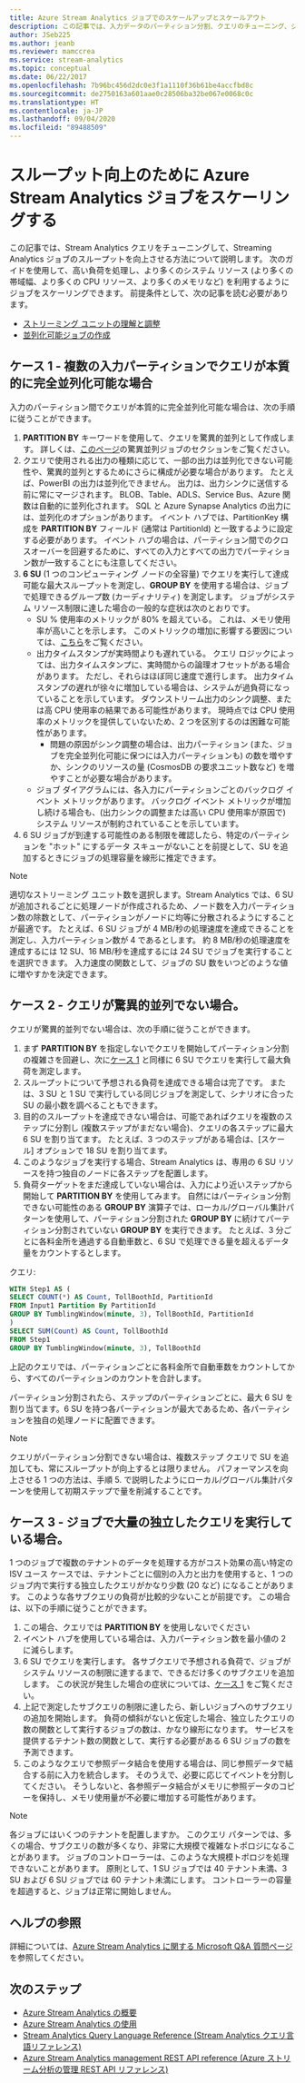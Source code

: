 ```yaml
---
title: Azure Stream Analytics ジョブでのスケールアップとスケールアウト
description: この記事では、入力データのパーティション分割、クエリのチューニング、ジョブ ストリーミング ユニットの設定によって、Stream Analytics ジョブをスケーリングする方法について説明します。
author: JSeb225
ms.author: jeanb
ms.reviewer: mamccrea
ms.service: stream-analytics
ms.topic: conceptual
ms.date: 06/22/2017
ms.openlocfilehash: 7b96bc456d2dc0e3f1a1110f36b61be4accfbd8c
ms.sourcegitcommit: de2750163a601aae0c28506ba32be067e0068c0c
ms.translationtype: HT
ms.contentlocale: ja-JP
ms.lasthandoff: 09/04/2020
ms.locfileid: "89488509"
---
```

# <a name="scale-an-azure-stream-analytics-job-to-increase-throughput"></a>スループット向上のために Azure Stream Analytics ジョブをスケーリングする
この記事では、Stream Analytics クエリをチューニングして、Streaming Analytics ジョブのスループットを向上させる方法について説明します。 次のガイドを使用して、高い負荷を処理し、より多くのシステム リソース (より多くの帯域幅、より多くの CPU リソース、より多くのメモリなど) を利用するようにジョブをスケーリングできます。
前提条件として、次の記事を読む必要があります。
-   [ストリーミング ユニットの理解と調整](stream-analytics-streaming-unit-consumption.md)
-   [並列化可能ジョブの作成](stream-analytics-parallelization.md)

## <a name="case-1--your-query-is-inherently-fully-parallelizable-across-input-partitions"></a>ケース 1 - 複数の入力パーティションでクエリが本質的に完全並列化可能な場合
入力のパーティション間でクエリが本質的に完全並列化可能な場合は、次の手順に従うことができます。
1.  **PARTITION BY** キーワードを使用して、クエリを驚異的並列として作成します。 詳しくは、[このページ](stream-analytics-parallelization.md)の驚異並列ジョブのセクションをご覧ください。
2.  クエリで使用される出力の種類に応じて、一部の出力は並列化できない可能性や、驚異的並列とするためにさらに構成が必要な場合があります。 たとえば、PowerBI の出力は並列化できません。 出力は、出力シンクに送信する前に常にマージされます。 BLOB、Table、ADLS、Service Bus、Azure 関数は自動的に並列化されます。 SQL と Azure Synapse Analytics の出力には、並列化のオプションがあります。 イベント ハブでは、PartitionKey 構成を **PARTITION BY** フィールド (通常は PartitionId) と一致するように設定する必要があります。 イベント ハブの場合は、パーティション間でのクロスオーバーを回避するために、すべての入力とすべての出力でパーティション数が一致することにも注意してください。 
3.  **6 SU** (1 つのコンピューティング ノードの全容量) でクエリを実行して達成可能な最大スループットを測定し、**GROUP BY** を使用する場合は、ジョブで処理できるグループ数 (カーディナリティ) を測定します。 ジョブがシステム リソース制限に達した場合の一般的な症状は次のとおりです。
    - SU % 使用率のメトリックが 80% を超えている。 これは、メモリ使用率が高いことを示します。 このメトリックの増加に影響する要因については、[こちら](stream-analytics-streaming-unit-consumption.md)をご覧ください。 
    -   出力タイムスタンプが実時間よりも遅れている。 クエリ ロジックによっては、出力タイムスタンプに、実時間からの論理オフセットがある場合があります。 ただし、それらはほぼ同じ速度で進行します。 出力タイムスタンプの遅れが徐々に増加している場合は、システムが過負荷になっていることを示しています。 ダウンストリーム出力のシンク調整、または高 CPU 使用率の結果である可能性があります。 現時点では CPU 使用率のメトリックを提供していないため、2 つを区別するのは困難な可能性があります。
        - 問題の原因がシンク調整の場合は、出力パーティション (また、ジョブを完全並列化可能に保つには入力パーティションも) の数を増やすか、シンクのリソースの量 (CosmosDB の要求ユニット数など) を増やすことが必要な場合があります。
    - ジョブ ダイアグラムには、各入力にパーティションごとのバックログ イベント メトリックがあります。 バックログ イベント メトリックが増加し続ける場合も、(出力シンクの調整または高い CPU 使用率が原因で) システム リソースが制約されていることを示しています。
4.  6 SU ジョブが到達する可能性のある制限を確認したら、特定のパーティションを "ホット" にするデータ スキューがないことを前提として、SU を追加するときにジョブの処理容量を線形に推定できます。

> [!NOTE]
> 適切なストリーミング ユニット数を選択します。Stream Analytics では、6 SU が追加されるごとに処理ノードが作成されるため、ノード数を入力パーティション数の除数として、パーティションがノードに均等に分散されるようにすることが最適です。
> たとえば、6 SU ジョブが 4 MB/秒の処理速度を達成できることを測定し、入力パーティション数が 4 であるとします。 約 8 MB/秒の処理速度を達成するには 12 SU、16 MB/秒を達成するには 24 SU でジョブを実行することを選択できます。 入力速度の関数として、ジョブの SU 数をいつどのような値に増やすかを決定できます。


## <a name="case-2---if-your-query-is-not-embarrassingly-parallel"></a>ケース 2 - クエリが驚異的並列でない場合。
クエリが驚異的並列でない場合は、次の手順に従うことができます。
1.  まず **PARTITION BY** を指定しないでクエリを開始してパーティション分割の複雑さを回避し、次に[ケース 1](#case-1--your-query-is-inherently-fully-parallelizable-across-input-partitions) と同様に 6 SU でクエリを実行して最大負荷を測定します。
2.  スループットについて予想される負荷を達成できる場合は完了です。 または、3 SU と 1 SU で実行している同じジョブを測定して、シナリオに合った SU の最小数を調べることもできます。
3.  目的のスループットを達成できない場合は、可能であればクエリを複数のステップに分割し (複数ステップがまだない場合)、クエリの各ステップに最大 6 SU を割り当てます。 たとえば、3 つのステップがある場合は、[スケール] オプションで 18 SU を割り当てます。
4.  このようなジョブを実行する場合、Stream Analytics は、専用の 6 SU リソースを持つ独自のノードに各ステップを配置します。 
5.  負荷ターゲットをまだ達成していない場合は、入力により近いステップから開始して **PARTITION BY** を使用してみます。 自然にはパーティション分割できない可能性のある **GROUP BY** 演算子では、ローカル/グローバル集計パターンを使用して、パーティション分割された **GROUP BY** に続けてパーティション分割されていない **GROUP BY** を実行できます。 たとえば、3 分ごとに各料金所を通過する自動車数と、6 SU で処理できる量を超えるデータ量をカウントするとします。

クエリ:

 ```SQL
 WITH Step1 AS (
 SELECT COUNT(*) AS Count, TollBoothId, PartitionId
 FROM Input1 Partition By PartitionId
 GROUP BY TumblingWindow(minute, 3), TollBoothId, PartitionId
 )
 SELECT SUM(Count) AS Count, TollBoothId
 FROM Step1
 GROUP BY TumblingWindow(minute, 3), TollBoothId
 ```
上記のクエリでは、パーティションごとに各料金所で自動車数をカウントしてから、すべてのパーティションのカウントを合計します。

パーティション分割されたら、ステップのパーティションごとに、最大 6 SU を割り当てます。6 SU を持つ各パーティションが最大であるため、各パーティションを独自の処理ノードに配置できます。

> [!Note]
> クエリがパーティション分割できない場合は、複数ステップ クエリで SU を追加しても、常にスループットが向上するとは限りません。 パフォーマンスを向上させる 1 つの方法は、手順 5. で説明したようにローカル/グローバル集計パターンを使用して初期ステップで量を削減することです。

## <a name="case-3---you-are-running-lots-of-independent-queries-in-a-job"></a>ケース 3 - ジョブで大量の独立したクエリを実行している場合。
1 つのジョブで複数のテナントのデータを処理する方がコスト効果の高い特定の ISV ユース ケースでは、テナントごとに個別の入力と出力を使用すると、1 つのジョブ内で実行する独立したクエリがかなり少数 (20 など) になることがあります。 このような各サブクエリの負荷が比較的少ないことが前提です。 この場合は、以下の手順に従うことができます。
1.  この場合、クエリでは **PARTITION BY** を使用しないでください
2.  イベント ハブを使用している場合は、入力パーティション数を最小値の 2 に減らします。
3.  6 SU でクエリを実行します。 各サブクエリで予想される負荷で、ジョブがシステム リソースの制限に達するまで、できるだけ多くのサブクエリを追加します。 この状況が発生した場合の症状については、[ケース 1](#case-1--your-query-is-inherently-fully-parallelizable-across-input-partitions) をご覧ください。
4.  上記で測定したサブクエリの制限に達したら、新しいジョブへのサブクエリの追加を開始します。 負荷の傾斜がないと仮定した場合、独立したクエリの数の関数として実行するジョブの数は、かなり線形になります。 サービスを提供するテナント数の関数として、実行する必要がある 6 SU ジョブの数を予測できます。
5.  このようなクエリで参照データ結合を使用する場合は、同じ参照データで結合する前に入力を統合します。 そのうえで、必要に応じてイベントを分割してください。 そうしないと、各参照データ結合がメモリに参照データのコピーを保持し、メモリ使用量が不必要に増加する可能性があります。

> [!Note] 
> 各ジョブにはいくつのテナントを配置しますか。
> このクエリ パターンでは、多くの場合、サブクエリの数が多くなり、非常に大規模で複雑なトポロジになることがあります。 ジョブのコントローラーは、このような大規模トポロジを処理できないことがあります。 原則として、1 SU ジョブでは 40 テナント未満、3 SU および 6 SU ジョブでは 60 テナント未満にします。 コントローラーの容量を超過すると、ジョブは正常に開始しません。



## <a name="get-help"></a>ヘルプの参照
詳細については、[Azure Stream Analytics に関する Microsoft Q&A 質問ページ](https://docs.microsoft.com/answers/topics/azure-stream-analytics.html)を参照してください。

## <a name="next-steps"></a>次のステップ
* [Azure Stream Analytics の概要](stream-analytics-introduction.md)
* [Azure Stream Analytics の使用](stream-analytics-real-time-fraud-detection.md)
* [Stream Analytics Query Language Reference (Stream Analytics クエリ言語リファレンス)](https://docs.microsoft.com/stream-analytics-query/stream-analytics-query-language-reference)
* [Azure Stream Analytics management REST API reference (Azure ストリーム分析の管理 REST API リファレンス)](https://msdn.microsoft.com/library/azure/dn835031.aspx)

<!--Image references-->

[img.stream.analytics.monitor.job]: ./media/stream-analytics-scale-jobs/StreamAnalytics.job.monitor-NewPortal.png
[img.stream.analytics.configure.scale]: ./media/stream-analytics-scale-jobs/StreamAnalytics.configure.scale.png
[img.stream.analytics.perfgraph]: ./media/stream-analytics-scale-jobs/perf.png
[img.stream.analytics.streaming.units.scale]: ./media/stream-analytics-scale-jobs/StreamAnalyticsStreamingUnitsExample.jpg
[img.stream.analytics.preview.portal.settings.scale]: ./media/stream-analytics-scale-jobs/StreamAnalyticsPreviewPortalJobSettings-NewPortal.png   

<!--Link references-->

[microsoft.support]: https://support.microsoft.com
[azure.event.hubs.developer.guide]: https://msdn.microsoft.com/library/azure/dn789972.aspx

[stream.analytics.introduction]: stream-analytics-introduction.md
[stream.analytics.get.started]: stream-analytics-real-time-fraud-detection.md
[stream.analytics.query.language.reference]: https://go.microsoft.com/fwlink/?LinkID=513299
[stream.analytics.rest.api.reference]: https://go.microsoft.com/fwlink/?LinkId=517301

